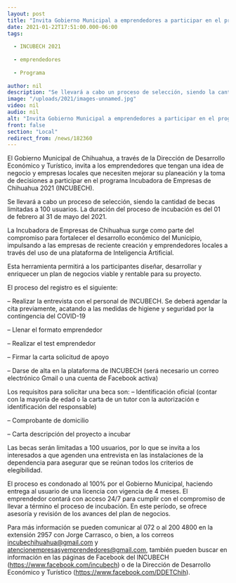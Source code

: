 ```yaml
---
layout: post
title: "Invita Gobierno Municipal a emprendedores a participar en el programa “INCUBECH 2021”"
date: 2021-01-22T17:51:00.000-06:00
tags:
  
  - INCUBECH 2021
  
  - emprendedores
  
  - Programa
  
author: nil
description: "Se llevará a cabo un proceso de selección, siendo la cantidad de becas limitadas a 100 usuarios. La duración del proceso de incubación es del 01 de febrero al 31 de mayo del 2021."
image: "/uploads/2021/images-unnamed.jpg"
video: nil
audio: nil
alt: "Invita Gobierno Municipal a emprendedores a participar en el programa “INCUBECH 2021”"
front: false
section: "Local"
redirect_from: /news/182360
---
```


El Gobierno Municipal de Chihuahua, a través de la Dirección de Desarrollo Económico y Turístico, invita a los emprendedores que tengan una idea de negocio y empresas locales que necesiten mejorar su planeación y la toma de decisiones a participar en el programa Incubadora de Empresas de Chihuahua 2021 (INCUBECH).

Se llevará a cabo un proceso de selección, siendo la cantidad de becas limitadas a 100 usuarios. La duración del proceso de incubación es del 01 de febrero al 31 de mayo del 2021.

La Incubadora de Empresas de Chihuahua surge como parte del compromiso para fortalecer el desarrollo económico del Municipio, impulsando a las empresas de reciente creación y emprendedores locales a través del uso de una plataforma de Inteligencia Artificial.

Esta herramienta permitirá a los participantes diseñar, desarrollar y enriquecer un plan de negocios viable y rentable para su proyecto.

El proceso del registro es el siguiente:

– Realizar la entrevista con el personal de INCUBECH. Se deberá agendar la cita previamente, acatando a las medidas de higiene y seguridad por la contingencia del COVID-19

– Llenar el formato emprendedor

– Realizar el test emprendedor

– Firmar la carta solicitud de apoyo

– Darse de alta en la plataforma de INCUBECH (será necesario un correo electrónico Gmail o una cuenta de Facebook activa)
 

Los requisitos para solicitar una beca son:
– Identificación oficial (contar con la mayoría de edad o la carta de un tutor con la autorización e identificación del responsable)

– Comprobante de domicilio

– Carta descripción del proyecto a incubar

Las becas serán limitadas a 100 usuarios, por lo que se invita a los interesados a que agenden una entrevista en las instalaciones de la dependencia para asegurar que se reúnan todos los criterios de elegibilidad.

El proceso es condonado al 100% por el Gobierno Municipal, haciendo entrega al usuario de una licencia con vigencia de 4 meses. El emprendedor contará con acceso 24/7 para cumplir con el compromiso de llevar a término el proceso de incubación. En este período, se ofrece asesoría y revisión de los avances del plan de negocios.

Para más información se pueden comunicar al 072 o al 200 4800 en la extensión 2957 con Jorge Carrasco, o bien, a los correos incubechihuahua@gmail.com y atencionempresasyemprendedores@gmail.com, también pueden buscar en información en las páginas de Facebook del INCUBECH (https://www.facebook.com/incubech) o de la Dirección de Desarrollo Económico y Turístico (https://www.facebook.com/DDETChih).